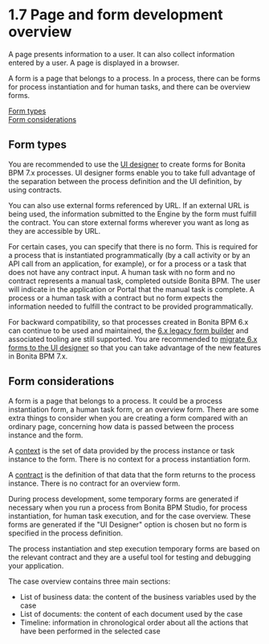 # 1.7 Page and form development overview

A page presents information to a user. It can also collect information entered by a user. A page is displayed in a browser.

A form is a page that belongs to a process. In a process, there can be forms for process instantiation and for human tasks, and there can be overview forms.

[Form types](#types)  
[Form considerations](#form_specifics)

## Form types

You are recommended to use the [UI designer](/ui-designer-overview.md) to create forms for Bonita BPM 7.x processes. 
UI designer forms enable you to take full advantage of the separation between the process definition and the UI definition, by using contracts. 

You can also use external forms referenced by URL. 
If an external URL is being used, the information submitted to the Engine by the form must fulfill the contract. 
You can store external forms wherever you want as long as they are accessible by URL. 

For certain cases, you can specify that there is no form. This is required for a process that is instantiated programmatically (by a call activity or by an API call from an application, for example), 
or for a process or a task that does not have any contract input.
A human task with no form and no contract represents a manual task, completed outside Bonita BPM. The user will indicate in the application or Portal that the manual task is complete.
A process or a human task with a contract but no form expects the information needed to fulfill the contract to be provided programmatically.

For backward compatibility, so that processes created in Bonita BPM 6.x can continue to be used and maintained, the [6.x legacy form builder](/6x-legacy-forms.md) and associated tooling are still supported. 
You are recommended to [migrate 6.x forms to the UI designer](/migrate-a-form-from-6x.md) so that you can take advantage of the new features in Bonita BPM 7.x. 

## Form considerations

A form is a page that belongs to a process. It could be a process instantiation form, a human task form, or an overview form. There are some extra things to consider when you are creating a form compared with an ordinary page, concerning how data is passed between the process instance and the form.

A [context](/contracts-and-contexts.md#context) is the set of data provided by the process instance or task instance to the form. 
There is no context for a process instantiation form.

A [contract](/contracts-and-contexts.md) is the definition of that data that the form returns to the process instance. There is no contract for an overview form.

During process development, some temporary forms are generated if necessary when you run a process from Bonita BPM Studio, for process instantiation, for human task execution, and for the case overview. 
These forms are generated if the "UI Designer" option is chosen but no form is specified in the process definition.

The process instantiation and step execution temporary forms are based on the relevant contract and they are a useful tool for testing and debugging your application. 

The case overview contains three main sections:

* List of business data: the content of the business variables used by the case
* List of documents: the content of each document used by the case
* Timeline: information in chronological order about all the actions that have been performed in the selected case